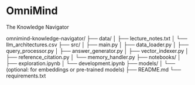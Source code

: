 # OmniMind
The Knowledge Navigator

omnimind-knowledge-navigator/
├── data/
│   ├── lecture_notes.txt
│   └── llm_architectures.csv
├── src/
│   ├── main.py
│   ├── data_loader.py
│   ├── query_processor.py
│   ├── answer_generator.py
│   ├── vector_indexer.py
│   ├── reference_citation.py
│   └── memory_handler.py
├── notebooks/
│   ├── exploration.ipynb
│   └── development.ipynb
├── models/
│   └── (optional: for embeddings or pre-trained models)
├── README.md
└── requirements.txt